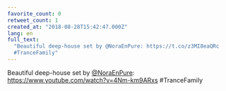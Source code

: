 ```yaml
---
favorite_count: 0
retweet_count: 1
created_at: "2018-08-28T15:42:47.000Z"
lang: en
full_text:
  "Beautiful deep-house set by @NoraEnPure: https://t.co/z3MI8eaQRc
  #TranceFamily"
---
```


Beautiful deep-house set by [@NoraEnPure](https://twitter.com/NoraEnPure):
<https://www.youtube.com/watch?v=4Nm-km9ARxs> #TranceFamily
